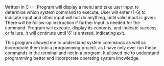 Written in C++.
Program will display a menu and take user input to determine which system command to execute. 
User will enter (1-6) to indicate input and other input will not do anything, until valid input is given.
There will be follow-up instruction if further input is needed for the command. 
Program will execute, display its contents, and indicate success or failure.
It will continute until '6' is entered, indicating exit.

This program allowed me to understand system commands as well as incorporate them into a programming project, as I have only ever run these commands in the terminal and not in a program. It allowed me to understand programming better and incorporate operating system knowledge.